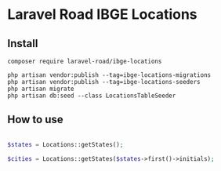 # Laravel Road IBGE Locations

## Install
```shell script
composer require laravel-road/ibge-locations

php artisan vendor:publish --tag=ibge-locations-migrations
php artisan vendor:publish --tag=ibge-locations-seeders
php artisan migrate
php artisan db:seed --class LocationsTableSeeder
```

## How to use
```php

$states = Locations::getStates();

$cities = Locations::getStates($states->first()->initials);

```
